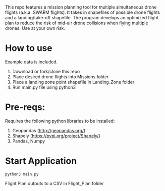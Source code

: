 This repo features a mission planning tool for multiple simultaneous drone flights (a.k.a. SWARM flights). It takes in shapefiles of possible drone flights and a landing/take-off shapefile. The program develops an optimized flight plan to reduce the risk of mid-air drone collisions when flying multiple drones. Use at your own risk.

# How to use
Example data is included.
1) Download or fork/clone this repo
2) Place desired drone flights into Missions folder
3) Place a landing zone point shapefile in Landing_Zone folder
4) Run main.py file using python3

# Pre-reqs:
Requires the following python libraries to be installed:
  1) Geopandas (http://geopandas.org/)
  2) Shapely (https://pypi.org/project/Shapely/)
  3) Pandas, Numpy

# Start Application
```
python3 main.py
```
Flight Plan outputs to a CSV in Flight_Plan folder
